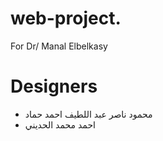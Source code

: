 # web-project.
For Dr/ Manal Elbelkasy

# Designers
- محمود ناصر عبد اللطيف احمد حماد
- احمد محمد الحديني
